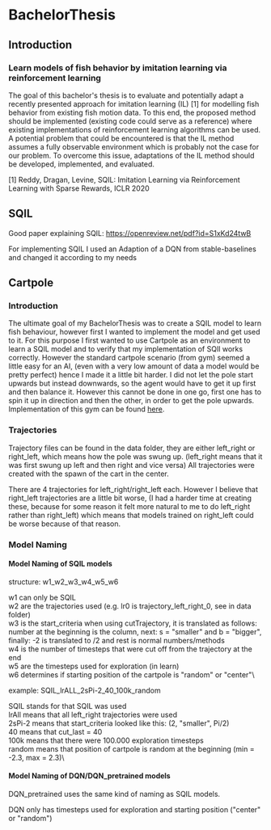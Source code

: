 # BachelorThesis

## Introduction

### Learn models of fish behavior by imitation learning via reinforcement learning

The goal of this bachelor's thesis is to evaluate and potentially adapt a recently presented approach for imitation learning (IL) [1] for modelling fish behavior from existing fish motion data. To this end, the proposed method should be implemented (existing code could serve as a reference) where existing implementations of reinforcement learning algorithms can be used. A potential problem that could be encountered is that the IL method assumes a fully observable environment which is probably not the case for our problem. To overcome this issue, adaptations of the IL method should be developed, implemented, and evaluated.

[1] Reddy, Dragan, Levine, SQIL: Imitation Learning via Reinforcement Learning with Sparse Rewards, ICLR 2020

## SQIL

Good paper explaining SQIL: https://openreview.net/pdf?id=S1xKd24twB

For implementing SQIL I used an Adaption of a DQN from stable-baselines and changed it according to my needs

## Cartpole

### Introduction

The ultimate goal of my BachelorThesis was to create a SQIL model to learn fish behaviour, however first I wanted to implement the model and get used to it. For this purpose I first wanted to use Cartpole as an environment to learn a SQIL model and to verify that my implementation of SQIl works correctly. However the standard cartpole scenario (from gym) seemed a little easy for an AI, (even with a very low amount of data a model would be pretty perfect) hence I made it a little bit harder. I did not let the pole start upwards but instead downwards, so the agent would have to get it up first and then balance it. However this cannot be done in one go, first one has to spin it up in direction and then the other, in order to get the pole upwards. Implementation of this gym can be found [here](https://github.com/marc131183/gym-Cartpole).

### Trajectories

Trajectory files can be found in the data folder, they are either left_right or right_left, which means how the pole was swung up. (left_right means that it was first swung up left and then right and vice versa) All trajectories were created with the spawn of the cart in the center.

There are 4 trajectories for left_right/right_left each. However I believe that right_left trajectories are a little bit worse, (I had a harder time at creating these, because for some reason it felt more natural to me to do left_right rather than right_left) which means that models trained on right_left could be worse because of that reason.

### Model Naming

#### Model Naming of SQIL models

structure: w1_w2_w3_w4_w5_w6

w1 can only be SQIL\
w2 are the trajectories used (e.g. lr0 is trajectory_left_right_0, see in data folder)\
w3 is the start_criteria when using cutTrajectory, it is translated as follows: number at the beginning is the column, next: s = "smaller" and b = "bigger", finally: -2 is translated to /2 and rest is normal numbers/methods\
w4 is the number of timesteps that were cut off from the trajectory at the end\
w5 are the timesteps used for exploration (in learn)\
w6 determines if starting position of the cartpole is "random" or "center"\

example: SQIL_lrALL_2sPi-2_40_100k_random

SQIL stands for that SQIL was used\
lrAll means that all left_right trajectories were used\
2sPi-2 means that start_criteria looked like this: (2, "smaller", Pi/2)\
40 means that cut_last = 40\
100k means that there were 100.000 exploration timesteps\
random means that position of cartpole is random at the beginning (min = -2.3, max = 2.3)\

#### Model Naming of DQN/DQN_pretrained models

DQN_pretrained uses the same kind of naming as SQIL models.

DQN only has timesteps used for exploration and starting position ("center" or "random")
